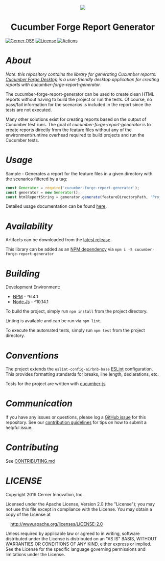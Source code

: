 <p align="center">
  <img src="logo.png">
</p>

<h1 align="center">
  Cucumber Forge Report Generator
</h1>

[![Cerner OSS](https://badgen.net/badge/Cerner/OSS/blue)](http://engineering.cerner.com/2014/01/cerner-and-open-source/)
[![License](https://badgen.net/badge/license/Apache-2.0/blue)](https://github.com/cerner/cucumber-forge-report-generator/blob/main/LICENSE)
[![Actions](https://github.com/cerner/cucumber-forge-report-generator/actions/workflows/ci.yaml/badge.svg)](https://github.com/cerner/cucumber-forge-report-generator/actions/workflows/ci.yaml)

# _About_

_Note: this repository contains the library for generating Cucumber reports. [Cucumber Forge Desktop](https://github.com/cerner/cucumber-forge-desktop) is a user-friendly desktop application for creating reports with cucumber-forge-report-generator._

The cucumber-forge-report-generator can be used to create clean HTML reports without having to build the project or run the tests. Of course, no pass/fail information for the scenarios is included in the report since the tests are not executed.

Many other solutions exist for creating reports based on the output of Cucumber test runs. The goal of *cucumber-forge-report-generator* is to create reports directly from the feature files without any of the environment/runtime overhead required to build projects and run the Cucumber tests.

# _Usage_

Sample - Generates a report for the feature files in a given directory with the scenarios filtered by a tag:

```js
const Generator = require('cucumber-forge-report-generator');
const generator = new Generator();
const htmlReportString = generator.generate(featureDirectoryPath, 'Project Name', 'TagFilter');
```

Detailed usage documentation can be found [here](https://engineering.cerner.com/cucumber-forge-report-generator/).

# _Availability_

Artifacts can be downloaded from the [latest release](https://github.com/cerner/cucumber-forge-report-generator/releases).

This library can be added as an [NPM dependency](https://www.npmjs.com/package/cucumber-forge-report-generator) via `npm i -S cucumber-forge-report-generator`

# _Building_

Development Environment:

* [NPM](https://www.npmjs.com/) - ^6.4.1
* [Node.Js](https://nodejs.org) - ^10.14.1

To build the project, simply run `npm install` from the project directory.

Linting is available and can be run via `npm lint`.

To execute the automated tests, simply run `npm test` from the project directory.

# _Conventions_

The project extends the `eslint-config-airbnb-base` [ESLint](https://eslint.org/) configuration. This provides formatting standards for breaks, line length, declarations, etc.

Tests for the project are written with [cucumber-js](https://github.com/cucumber/cucumber-js)

# _Communication_

If you have any issues or questions, please log a [GitHub issue](https://github.com/cerner/cucumber-forge-report-generator/issues) for this repository. See our [contribution guidelines](CONTRIBUTING.md) for tips on how to submit a helpful issue.

# _Contributing_

See [CONTRIBUTING.md](CONTRIBUTING.md)

# _LICENSE_

Copyright 2019 Cerner Innovation, Inc.

Licensed under the Apache License, Version 2.0 (the "License"); you may not use this file except in compliance with the License. You may obtain a copy of the License at

&nbsp;&nbsp;&nbsp;&nbsp;http://www.apache.org/licenses/LICENSE-2.0

Unless required by applicable law or agreed to in writing, software distributed under the License is distributed on an "AS IS" BASIS, WITHOUT WARRANTIES OR CONDITIONS OF ANY KIND, either express or implied. See the License for the specific language governing permissions and limitations under the License.

